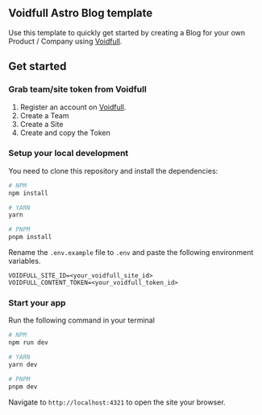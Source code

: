 ## Voidfull Astro Blog template

Use this template to quickly get started by creating a Blog for your own Product / Company using [Voidfull](https://voidfull.com).

## Get started

### Grab team/site token from Voidfull

1. Register an account on [Voidfull](https://voidfull.com).
2. Create a Team
3. Create a Site
4. Create and copy the Token

### Setup your local development

You need to clone this repository and install the dependencies:

```bash
# NPM
npm install

# YARN
yarn

# PNPM
pnpm install
```

Rename the `.env.example` file to `.env` and paste the following environment variables.

```env
VOIDFULL_SITE_ID=<your_voidfull_site_id>
VOIDFULL_CONTENT_TOKEN=<your_voidfull_token_id>
```

### Start your app

Run the following command in your terminal

```bash
# NPM
npm run dev

# YARN
yarn dev

# PNPM
pnpm dev
```

Navigate to `http://localhost:4321` to open the site your browser.
